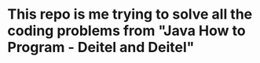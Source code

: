 # This repo is me trying to solve all the coding problems from "Java How to Program - Deitel and Deitel"
